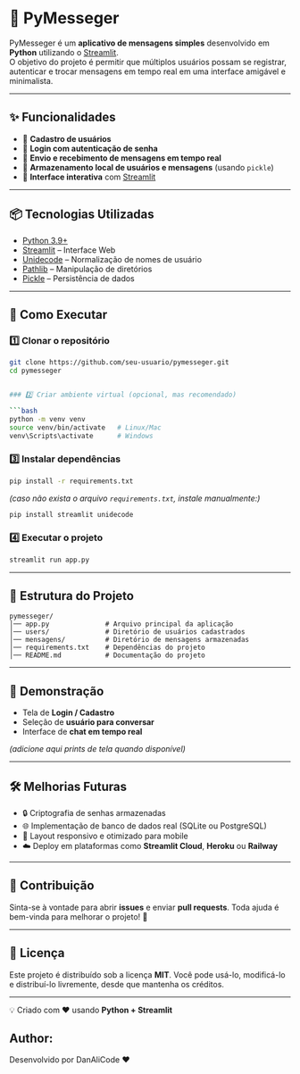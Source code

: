 # 🐍 PyMesseger

PyMesseger é um **aplicativo de mensagens simples** desenvolvido em **Python** utilizando o [Streamlit](https://streamlit.io/).  
O objetivo do projeto é permitir que múltiplos usuários possam se registrar, autenticar e trocar mensagens em tempo real em uma interface amigável e minimalista.

---

## ✨ Funcionalidades

- 👤 **Cadastro de usuários**  
- 🔑 **Login com autenticação de senha**  
- 💬 **Envio e recebimento de mensagens em tempo real**  
- 📂 **Armazenamento local de usuários e mensagens** (usando `pickle`)  
- 📝 **Interface interativa** com [Streamlit](https://streamlit.io/)  

---

## 📦 Tecnologias Utilizadas

- [Python 3.9+](https://www.python.org/)  
- [Streamlit](https://streamlit.io/) – Interface Web  
- [Unidecode](https://pypi.org/project/Unidecode/) – Normalização de nomes de usuário  
- [Pathlib](https://docs.python.org/3/library/pathlib.html) – Manipulação de diretórios  
- [Pickle](https://docs.python.org/3/library/pickle.html) – Persistência de dados  

---

## 🚀 Como Executar

### 1️⃣ Clonar o repositório
```bash
git clone https://github.com/seu-usuario/pymesseger.git
cd pymesseger


### 2️⃣ Criar ambiente virtual (opcional, mas recomendado)

```bash
python -m venv venv
source venv/bin/activate   # Linux/Mac
venv\Scripts\activate      # Windows
```

### 3️⃣ Instalar dependências

```bash
pip install -r requirements.txt
```

*(caso não exista o arquivo `requirements.txt`, instale manualmente:)*

```bash
pip install streamlit unidecode
```

### 4️⃣ Executar o projeto

```bash
streamlit run app.py
```

---

## 📂 Estrutura do Projeto

```
pymesseger/
│── app.py              # Arquivo principal da aplicação
│── users/              # Diretório de usuários cadastrados
│── mensagens/          # Diretório de mensagens armazenadas
│── requirements.txt    # Dependências do projeto
│── README.md           # Documentação do projeto
```

---

## 📸 Demonstração

* Tela de **Login / Cadastro**
* Seleção de **usuário para conversar**
* Interface de **chat em tempo real**

*(adicione aqui prints de tela quando disponível)*

---

## 🛠 Melhorias Futuras

* 🔒 Criptografia de senhas armazenadas
* 🌐 Implementação de banco de dados real (SQLite ou PostgreSQL)
* 📱 Layout responsivo e otimizado para mobile
* ☁️ Deploy em plataformas como **Streamlit Cloud**, **Heroku** ou **Railway**

---

## 🤝 Contribuição

Sinta-se à vontade para abrir **issues** e enviar **pull requests**.
Toda ajuda é bem-vinda para melhorar o projeto! 🚀

---

## 📜 Licença

Este projeto é distribuído sob a licença **MIT**.
Você pode usá-lo, modificá-lo e distribuí-lo livremente, desde que mantenha os créditos.

---

💡 Criado com ❤️ usando **Python + Streamlit**


## Author:
Desenvolvido por DanAliCode ❤️
